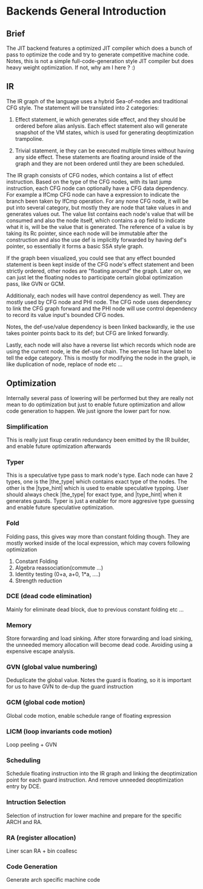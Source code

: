 # Backends General Introduction

## Brief

The JIT backend features a optimized JIT compiler which does a bunch of pass
to optimize the code and try to generate competitive machine code. Notes, this
is not a simple full-code-generation style JIT compiler but does heavy weight
optimization. If not, why am I here ? :)


## IR

The IR graph of the language uses a hybrid Sea-of-nodes and traditional CFG style.
The statement will be translated into 2 categories:

 1. Effect statement, ie which generates side effect, and they should be ordered
    before alias anlysis. Each effect statement also will generate snapshot of
    the VM states, which is used for generating deoptimization trampoline.

 2. Trivial statement, ie they can be executed multiple times without having any
    side effect. These statements are floating around inside of the graph and
    they are not been ordered until they are been scheduled.

The IR graph consists of CFG nodes, which contains a list of effect instruction.
Based on the type of the CFG nodes, with its last jump instruction, each CFG node
can optionally have a CFG data dependency. For example a IfCmp CFG node can have
a expression to indicate the branch been taken by IfCmp operation. For any none
CFG node, it will be put into several category, but mostly they are node that
take values in and generates values out. The value list contains each node's
value that will be consumed and also the node itself, which contains a op field
to indicate what it is, will be the value that is generated. The reference of
a value is by taking its Rc pointer, since each node will be immutable after the
construction and also the use def is implicitly forwarded by having def's pointer,
so essentially it forms a basic SSA style graph.

If the graph been visualized, you could see that any effect bounded statement is
been kept inside of the CFG node's effect statement and been strictly ordered,
other nodes are "floating around" the graph. Later on, we can just let the
floating nodes to participate certain global optimization pass, like GVN or GCM.

Additionaly, each nodes will have control dependency as well. They are mostly
used by CFG node and PHI node. The CFG node uses dependency to link the CFG graph
forward and the PHI node will use control dependency to record its value input's
bounded CFG nodes.

Notes, the def-use/value dependency is been linked backwardly, ie the use takes
pointer points back to its def; but CFG are linked forwardly.

Lastly, each node will also have a reverse list which records which node are
using the current node, ie the def-use chain. The servese list have label to
tell the edge category. This is mostly for modifying the node in the graph, ie
like duplication of node, replace of node etc ...

## Optimization

Internally several pass of lowering will be performed but they are really not
mean to do optimization but just to enable future optimization and allow code
generation to happen. We just ignore the lower part for now.

### Simplification

This is really just fixup ceratin redundancy been emitted by the IR builder, and
enable future optimization afterwards

### Typer

This is a speculative type pass to mark node's type. Each node can have 2 types,
one is the |the_type| which contains exact type of the nodes. The other is the
|type_hint| which is used to enable speculative typping. User should always check
|the_type| for exact type, and |type_hint| when it generates guards. Typer is
just a enabler for more aggresive type guessing and enable future speculative
optimization.

### Fold

Folding pass, this gives way more than constant folding though. They are mostly
worked inside of the local expression, which may covers following optimization

  1) Constant Folding
  2) Algebra reassociation(commute ...)
  3) Identity testing (0+a, a+0, 1*a, ....)
  4) Strength reduction

### DCE (dead code elimination)

Mainly for eliminate dead block, due to previous constant folding etc ...

### Memory

Store forwarding and load sinking. After store forwarding and load sinking, the
unneeded memory allocation will become dead code. Avoiding using a expensive
escape analysis.

### GVN (global value numbering)

Deduplicate the global value. Notes the guard is floating, so it is important
for us to have GVN to de-dup the guard instruction

### GCM (global code motion)

Global code motion, enable schedule range of floating expression

### LICM (loop invariants code motion)

Loop peeling + GVN

### Scheduling

Schedule floating instruction into the IR graph and linking the deoptimization
point for each guard instruction. And remove unneeded deoptimization entry by
DCE.


### Intruction Selection

Selection of instruction for lower machine and prepare for the specific ARCH
and RA.


### RA (register allocation)

Liner scan RA + bin coallesc

### Code Generation

Generate arch specific machine code
